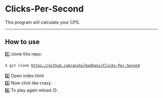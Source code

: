 # Clicks-Per-Second
This program will calculate your CPS.
<hr>

## How to use
  1️⃣ clone this repo:<br><br>
        <code>$ git clone https://github.com/anshulbadhani/Clicks-Per-Second</code><br><br>
  2️⃣ Open index.html<br>
  3️⃣ Now click like crazy.<br>
  4️⃣ To play again reload 🙃.
